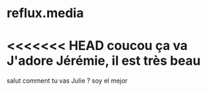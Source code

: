 # reflux.media

<<<<<<< HEAD
coucou ça va
J'adore Jérémie, il est très beau
=======
salut
comment tu vas Julie ?
soy el mejor
